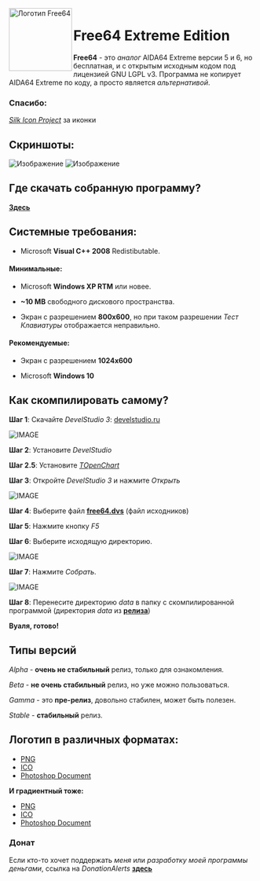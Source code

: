 <img width="128" height="128" align="left" alt="Логотип Free64" src="https://github.com/emil0911/free64/blob/master/free64-logo.png">   

# Free64 Extreme Edition

**Free64** - это *аналог* AIDA64 Extreme версии 5 и 6, но бесплатная, и с открытым исходным кодом под лицензией GNU LGPL v3.
Программа не копирует AIDA64 Extreme по коду, а просто является *альтернативой*.

### Спасибо:
[*Silk Icon Project*](http://www.famfamfam.com/lab/icons/silk) за иконки

## Скриншоты:

![Изображение](https://raw.githubusercontent.com/emil0911/free64/master/screen1.png?raw=true "Screenshot")
![Изображение](https://raw.githubusercontent.com/emil0911/free64/master/screen2.png?raw=true "Screenshot")

## Где скачать собранную программу?

[**Здесь**](https://github.com/emil0911/free64/releases)

## Системные требования:
+ Microsoft **Visual C++ 2008** Redistibutable.

#### Минимальные:
  + Microsoft **Windows XP RTM** или новее. 
  
  + **~10 MB** свободного дискового пространства.
  
  + Экран с разрешением **800x600**, но при таком разрешении *Тест Клавиатуры* отображается неправильно.

#### Рекомендуемые:
  + Экран с разрешением **1024x600**
  
  + Microsoft **Windows 10**

## Как скомпилировать самому?

**Шаг 1**: Скачайте *DevelStudio 3*: [develstudio.ru](http://develstudio.ru)

![IMAGE](screens/how_to_start/1.png?raw=true)

**Шаг 2**: Установите *DevelStudio*

**Шаг 2.5**: Установите *[TOpenChart](https://github.com/emil0911/openChart)*

**Шаг 3**: Откройте *DevelStudio 3* и нажмите *Открыть*

![IMAGE](screens/how_to_start/2.png?raw=true)

**Шаг 4**: Выберите файл **[free64.dvs](free64.dvs?raw=true)** (файл исходников)

**Шаг 5**: Нажмите кнопку *F5*

**Шаг 6**: Выберите исходящую директорию.

![IMAGE](screens/how_to_start/3.png?raw=true)

**Шаг 7**: Нажмите *Собрать*.

![IMAGE](screens/how_to_start/4.png?raw=true)

**Шаг 8**: Перенесите директорию *data* в папку с скомпилированной программой (директория *data* из **[релиза](https://github.com/emil0911/free64/releases)**)

**Вуаля, готово!**

## Типы версий

*Alpha* - **очень не стабильный** релиз, только для ознакомления.

*Beta* - **не очень стабильный** релиз, но уже можно пользоваться.

*Gamma* - это **пре-релиз**, довольно стабилен, может быть полезен.

*Stable* - **стабильный** релиз.

## Логотип в различных форматах:
  - [PNG](https://github.com/emil0911/free64/blob/master/free64-logo.png?raw=true)
  - [ICO](https://github.com/emil0911/free64/blob/master/free64-logo.ico?raw=true)
  - [Photoshop Document](https://github.com/emil0911/free64/blob/master/free64-logo.psd?raw=true)
  
**И градиентный тоже:**
  - [PNG](https://github.com/emil0911/free64/blob/master/free64-gradient-logo.png?raw=true)
  - [ICO](https://github.com/emil0911/free64/blob/master/free64-gradient-logo.ico?raw=true)
  - [Photoshop Document](https://github.com/emil0911/free64/blob/master/free64-gradient-logo.psd?raw=true)
  
### Донат
Если кто-то хочет поддержать *меня* или *разработку моей программы деньгами*, ссылка на *DonationAlerts* [**здесь**](https://donationalerts.com/r/emildalalyan)
